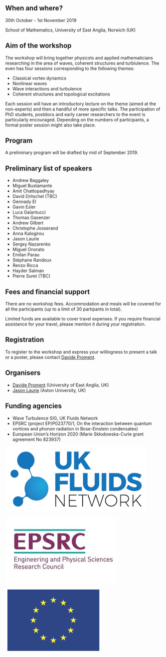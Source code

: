## When and where?
30th October - 1st November 2019

School of Mathematics, University of East Anglia, Norwich (UK)

## Aim of the workshop
The workshop will bring together physicsts and applied mathematicians researching in the area of waves, coherent structures and turblulence. The even has four sessions corresponding to the following themes:
- Classical vortex dynamics
- Nonlinear waves
- Wave interactions and turbulence
- Coherent structures and topological excitations

Each session will have an introductory lecture on the theme (aimed at the non-experts) and then a handful of more specific talks.
The participation of PhD students, postdocs and early career researchers to the event is particularly encouraged.
Depending on the numbers of participants, a formal poster session might also take place.

## Program
A preliminary program will be drafted by mid of September 2019.

## Preliminary list of speakers
- Andrew Baggaley
- Miguel Bustamante
- Amit Chattopadhyay
- David Dritschel (TBC)
- Gennady El
- Gavin Esler
- Luca Galantucci
- Thomas Gasenzer
- Andrew Gilbert
- Christophe Josserand
- Anna Kalogirou
- Jason Laurie
- Sergey Nazarenko
- Miguel Onorato
- Emilan Parau
- Stéphane Randoux
- Renzo Ricca
- Hayder Salman
- Pierre Suret (TBC)

## Fees and financial support
There are no workshop fees. 
Accommodation and meals will be covered for all the participants (up to a limit of 30 partipants in total).

Limited funds are available to cover travel expenses.
If you require financial assistance for your travel, please mention it during your registration.

## Registration
To register to the workshop and express your willingness to present a talk or a poster, please contact [Davide Proment](mailto:d.proment@uea.ac.uk).

## Organisers
- [Davide Proment](http://davideproment.pythonanywhere.com) (University of East Anglia, UK)
- [Jason Laurie](http://www.jasonlaurie.com/) (Aston University, UK)

## Funding agencies
- Wave Turbulence SIG, UK Fluids Network
- EPSRC (project EP/P023770/1, On the interaction between quantum vortices and phonon radiation in Bose-Einstein condensates)
- European Union’s Horizon 2020 (Marie Skłodowska-Curie grant agreement No 823937)

![](https://github.com/davideproment/WCST2019/raw/master/UKFluidsNetwork.png "UK Fluids Network")

![](https://github.com/davideproment/WCST2019/raw/master/EPSRC.png "EPSRC")

![](https://github.com/davideproment/WCST2019/raw/master/flag_yellow.png "EU flag")

